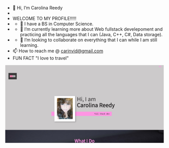 - 👋 Hi, I’m Carolina Reedy
- 
- WELCOME TO MY PROFILE!!!!! 
- - 👀 I have a BS in Computer Science.
- - 🌱 I’m currently learning more about Web fullstack develepoment and practicing all the languages that I can (Java, C++, C#, Data storage).
- - 💞️ I’m looking to collaborate on everything that I can while I am still learning.
- 📫 How to reach me @ carinvid@gmail.com
- FUN FACT "I love to travel"

<img src='https://github.com/carinvid/Carolina.Reedy/blob/main/assets/images/PortfolioScreenS.jpg'>
<!---
carinvid/carinvid is a ✨ special ✨ repository because its `README.md` (this file) appears on your GitHub profile.
You can click the Preview link to take a look at your changes.
--->
